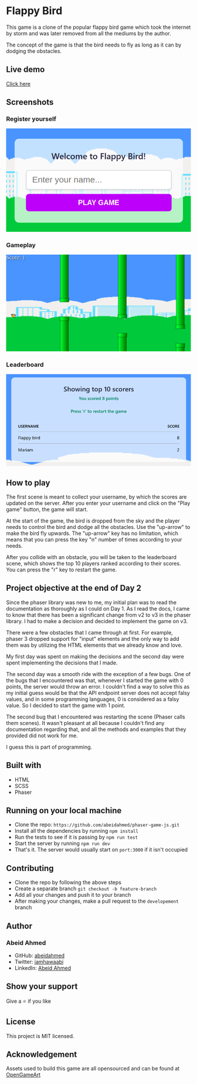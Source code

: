 # Flappy Bird

This game is a clone of the popular flappy bird game which took the internet by storm
and was later removed from all the mediums by the author.

The concept of the game is that the bird needs to fly as long as it can by
dodging the obstacles.

## Live demo

[Click here](https://abeidahmed.github.io/phaser-game-js/)

## Screenshots

### Register yourself

![register user](./dist/screenshots/register.png)

### Gameplay

![gameplay](./dist/screenshots/gameplay.png)

### Leaderboard

![leaderboard](./dist/screenshots/leaderboard.png)

## How to play

The first scene is meant to collect your username, by which the scores are updated
on the server. After you enter your username and click on the "Play game" button,
the game will start.

At the start of the game, the bird is dropped from the sky and the player needs
to control the bird and dodge all the obstacles. Use the "up-arrow" to make the
bird fly upwards. The "up-arrow" key has no limitation, which means that you can
press the key "n" number of times according to your needs.

After you collide with an obstacle, you will be taken to the leaderboard scene,
which shows the top 10 players ranked according to their scores. You can press the
"r" key to restart the game.

## Project objective at the end of Day 2

Since the phaser library was new to me, my initial plan was to read the documentation
as thoroughly as I could on Day 1. As I read the docs, I came to know that there
has been a significant change from v2 to v3 in the phaser library. I had to make
a decision and decided to implement the game on v3.

There were a few obstacles that I came through at first. For example, phaser 3
dropped support for "input" elements and the only way to add them was by
utilizing the HTML elements that we already know and love.

My first day was spent on making the decisions and the second day were spent
implementing the decisions that I made.

The second day was a smooth ride with the exception of a few bugs. One of
the bugs that I encountered was that, whenever I started the game with 0 points,
the server would throw an error. I couldn't find a way to solve this as my
initial guess would be that the API endpoint server does not accept falsy values,
and in some programming languages, 0 is considered as a falsy value. So I decided
to start the game with 1 point.

The second bug that I encountered was restarting the scene (Phaser calls them scenes).
It wasn't pleasant at all because I couldn't find any documentation regarding
that, and all the methods and examples that they provided did not work for me.

I guess this is part of programming.

## Built with

- HTML
- SCSS
- Phaser

## Running on your local machine

- Clone the repo: `https://github.com/abeidahmed/phaser-game-js.git`
- Install all the dependencies by running `npm install`
- Run the tests to see if it is passing by `npm run test`
- Start the server by running `npm run dev`
- That's it. The server would usually start on `port:3000` if it isn't occupied

## Contributing

- Clone the repo by following the above steps
- Create a separate branch `git checkout -b feature-branch`
- Add all your changes and push it to your branch
- After making your changes, make a pull request to the `developement` branch

## Author

### Abeid Ahmed

- GitHub: [abeidahmed](https://github.com/abeidahmed)
- Twitter: [iamhawaabi](https://twitter.com/iamhawaabi)
- LinkedIn: [Abeid Ahmed](https://www.linkedin.com/in/abeidahmed)

## Show your support

Give a ⭐️ if you like

## License

This project is MIT licensed.

## Acknowledgement

Assets used to build this game are all opensourced and can be found at
[OpenGameArt](https://opengameart.org/)
